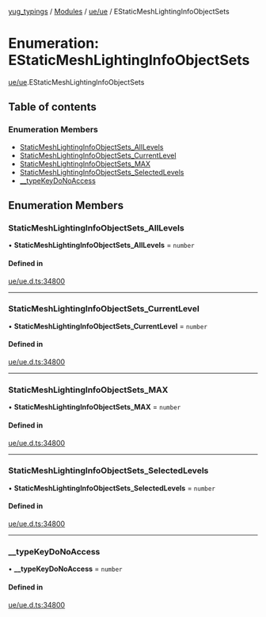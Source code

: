 [yug_typings](../README.md) / [Modules](../modules.md) / [ue/ue](../modules/ue_ue.md) / EStaticMeshLightingInfoObjectSets

# Enumeration: EStaticMeshLightingInfoObjectSets

[ue/ue](../modules/ue_ue.md).EStaticMeshLightingInfoObjectSets

## Table of contents

### Enumeration Members

- [StaticMeshLightingInfoObjectSets\_AllLevels](ue_ue.EStaticMeshLightingInfoObjectSets.md#staticmeshlightinginfoobjectsets_alllevels)
- [StaticMeshLightingInfoObjectSets\_CurrentLevel](ue_ue.EStaticMeshLightingInfoObjectSets.md#staticmeshlightinginfoobjectsets_currentlevel)
- [StaticMeshLightingInfoObjectSets\_MAX](ue_ue.EStaticMeshLightingInfoObjectSets.md#staticmeshlightinginfoobjectsets_max)
- [StaticMeshLightingInfoObjectSets\_SelectedLevels](ue_ue.EStaticMeshLightingInfoObjectSets.md#staticmeshlightinginfoobjectsets_selectedlevels)
- [\_\_typeKeyDoNoAccess](ue_ue.EStaticMeshLightingInfoObjectSets.md#__typekeydonoaccess)

## Enumeration Members

### StaticMeshLightingInfoObjectSets\_AllLevels

• **StaticMeshLightingInfoObjectSets\_AllLevels** = `number`

#### Defined in

[ue/ue.d.ts:34800](https://github.com/YugMetaverse/yug_typings/blob/25cad34/ue/ue.d.ts#L34800)

___

### StaticMeshLightingInfoObjectSets\_CurrentLevel

• **StaticMeshLightingInfoObjectSets\_CurrentLevel** = `number`

#### Defined in

[ue/ue.d.ts:34800](https://github.com/YugMetaverse/yug_typings/blob/25cad34/ue/ue.d.ts#L34800)

___

### StaticMeshLightingInfoObjectSets\_MAX

• **StaticMeshLightingInfoObjectSets\_MAX** = `number`

#### Defined in

[ue/ue.d.ts:34800](https://github.com/YugMetaverse/yug_typings/blob/25cad34/ue/ue.d.ts#L34800)

___

### StaticMeshLightingInfoObjectSets\_SelectedLevels

• **StaticMeshLightingInfoObjectSets\_SelectedLevels** = `number`

#### Defined in

[ue/ue.d.ts:34800](https://github.com/YugMetaverse/yug_typings/blob/25cad34/ue/ue.d.ts#L34800)

___

### \_\_typeKeyDoNoAccess

• **\_\_typeKeyDoNoAccess** = `number`

#### Defined in

[ue/ue.d.ts:34800](https://github.com/YugMetaverse/yug_typings/blob/25cad34/ue/ue.d.ts#L34800)
